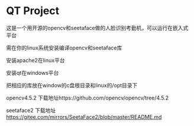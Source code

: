 # QT Project
这是一个用开源的opencv和seetaface做的人脸识别考勤机，可以运行在嵌入式平台

需在你的linux系统安装编译opencv和seetaface库

安装apache2在linux平台

安装qt在windows平台

把相应的库放在window的c盘根目录和linux的/opt目录下

opencv4.5.2 下载地址https://github.com/opencv/opencv/tree/4.5.2

seetaface2  下载地址 https://gitee.com/mirrors/SeetaFace2/blob/master/README.md
